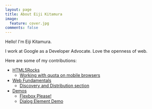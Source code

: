 ```yaml
---
layout: page
title: About Eiji Kitamura
image:
  feature: cover.jpg
comments: false
---
```


Hello! I'm Eiji Kitamura.

I work at Google as a Developer Advocate.
Love the openness of web.

Here are some of my contributions:

- [HTML5Rocks](http://www.html5rocks.com/)
  - [Working with quota on mobile browsers](http://www.html5rocks.com/tutorials/offline/quota-research/)
- [Web Fundamentals](https://developers.google.com/web/fundamentals/)
  - [Discovery and Distribution section](https://developers.google.com/web/fundamentals/discovery-and-distribution/)
- [Demos](http://demo.agektmr.com/)
  - [Flexbox Please!](http://demo.agektmr.com/flexbox/)
  - [Dialog Element Demo](http://demo.agektmr.com/dialog/)
